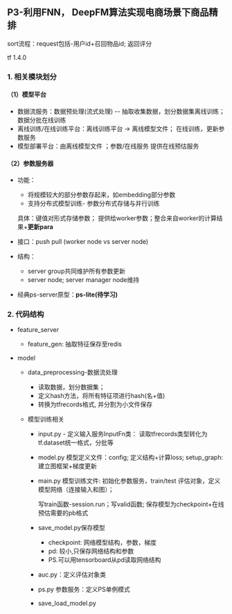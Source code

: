 ## P3-利用FNN， DeepFM算法实现电商场景下商品精排

sort流程：request包括-用户id+召回物品id; 返回评分

tf 1.4.0

### 1.  相关模块划分

#### （1）模型平台

* 数据流服务：数据预处理(流式处理) -- 抽取收集数据，划分数据集离线训练；数据分批在线训练
* 离线训练/在线训练平台：离线训练平台 -> 离线模型文件； 在线训练，更新参数服务
* 模型部署平台：由离线模型文件 ；参数/在线服务 提供在线预估服务

#### （2）参数服务器

* 功能：

  * 将规模较大的部分参数存起来，如embedding部分参数
  * 支持分布式模型训练- 参数分布式存储与并行训练

  具体：键值对形式存储参数； 提供给worker参数；整合来自worker的计算结果+**更新para**

* 接口：push pull (worker node vs server node)

* 结构：

  * server group共同维护所有参数更新
  * server node; server manager node维持

* 经典ps-server原型：**ps-lite(待学习)**

### 2. 代码结构

* feature_server

  * feature_gen: 抽取特征保存至redis

* model

  * data_preprocessing-数据流处理

    * 读取数据，划分数据集；
    * 定义hash方法，将所有特征项进行hash(名+值)
    * 转换为tfrecords格式, 并分割为小文件保存

  * 模型训练相关

    * input.py - 定义输入服务InputFn类： 读取tfrecords类型转化为tf.dataset统一格式，分批等

    * model.py 模型定义文件：config; 定义结构+计算loss; setup_graph:建立图框架+梯度更新

    * main.py 模型训练文件:  初始化参数服务，train/test 评估对象，定义模型网络（连接输入和图）；

      写train函数-session.run；写valid函数; 保存模型为checkpoint+在线预估需要的pb格式

    * save_model.py保存模型
      * checkpoint: 网络模型结构，参数，梯度
      * pd: 较小,只保存网络结构和参数
      * PS.可以用tensorboard从pd读取网络结构
    * auc.py：定义评估对象类
    * ps.py 参数服务：定义PS单例模式
    * save_load_model.py

    

    

    
